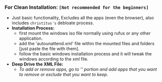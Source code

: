 ### **For Clean Installation:** `[Not recommended for the beginners]`
* Just basic functionality, Excludes all the apps (even the browser), also includes `christitus's` debloate process.
* **Installation Process:**
    * first mount the windows iso file normally using rufus or any other application.
    * add the 'autounattend.xml' file within the mounted files and folders [just paste the file with them].
    * follow the basic windows installation process and it will tweak the windows according to the xml file.
* **Deep Drive the XML File:**
    * *To add or remove apps, go to '<!--Removes Preinstalled Bloatware Apps-->' portion and add apps that you want to remove or exclude that you want to keep.*